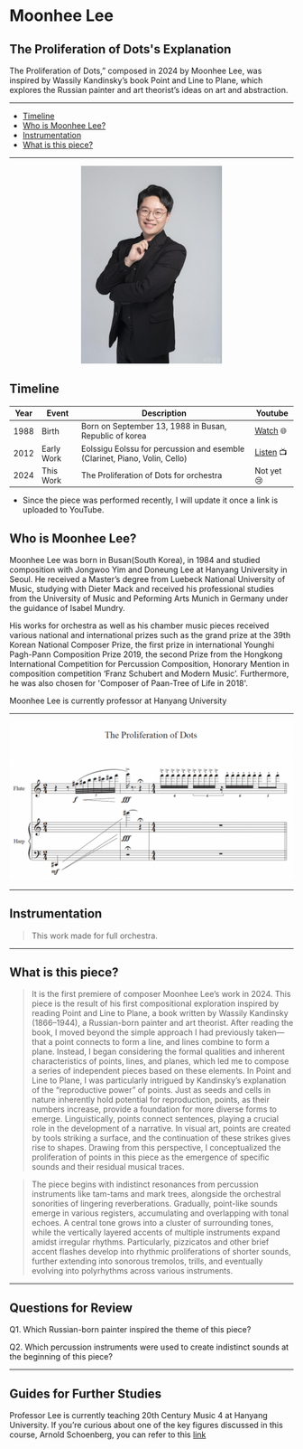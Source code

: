 # Moonhee Lee
## The Proliferation of Dots's Explanation

The Proliferation of Dots,” composed in 2024 by Moonhee Lee, was inspired by Wassily Kandinsky’s book Point and Line to Plane, which explores the Russian painter and art theorist’s ideas on art and abstraction.

---

- [Timeline](#timeline)
- [Who is Moonhee Lee?](#who-is-moonhee-lee)
- [Instrumentation](#instrumentation)
- [What is this piece?](#what-is-this-piece)

---

<div align="center">
<img src="moonhee-lee.jpg" width="250px">
</div>

## Timeline

| Year | Event      | Description                                                                | Youtube                                                  |
| ---- | ---------- | -------------------------------------------------------------------------- | ---------------------------------------------------------|
| 1988 | Birth      | Born on September 13, 1988 in Busan, Republic of korea                     | [Watch](http://moonheelee.com/) 🌐                       |      
| 2012 | Early Work | Eolssigu Eolssu for percussion and esemble (Clarinet, Piano, Volin, Cello) | [Listen](https://www.youtube.com/watch?v=cSqhM9DPHr4) 📺 |
| 2024 | This Work  | The Proliferation of Dots for orchestra                                    | Not yet 😢                                               |

* Since the piece was performed recently, I will update it once a link is uploaded to YouTube.
   
## Who is Moonhee Lee?

Moonhee Lee was born in Busan(South Korea), in 1984 and studied composition with Jongwoo Yim and Doneung Lee at Hanyang University in Seoul. He received a Master’s degree from Luebeck National University of Music, studying with Dieter Mack and received his professional studies from the University of Music and Peforming Arts Munich in Germany under the guidance of Isabel Mundry.

His works for orchestra as well as his chamber music pieces received various national and international prizes such as the grand prize at the 39th Korean National Composer Prize, the first prize in international Younghi Pagh-Pann Composition Prize 2019, the second Prize from the Hongkong International Competition for Percussion Composition, Honorary Mention in composition competition ‘Franz Schubert and Modern Music’. Furthermore, he was also chosen for 'Composer of Paan-Tree of Life in 2018'.

Moonhee Lee is currently professor at Hanyang University

---

<div align="center">
<img src="Dots_NewScore.png" width="800px">
</div>

---

## Instrumentation
> This work made for full orchestra.

---

## What is this piece?
> It is the first premiere of composer Moonhee Lee’s work in 2024. This piece is the result of his first compositional exploration inspired by reading Point and Line to Plane, a book written by Wassily Kandinsky (1866–1944), a Russian-born painter and art theorist. After reading the book, I moved beyond the simple approach I had previously taken—that a point connects to form a line, and lines combine to form a plane. Instead, I began considering the formal qualities and inherent characteristics of points, lines, and planes, which led me to compose a series of independent pieces based on these elements. In Point and Line to Plane, I was particularly intrigued by Kandinsky’s explanation of the “reproductive power” of points. Just as seeds and cells in nature inherently hold potential for reproduction, points, as their numbers increase, provide a foundation for more diverse forms to emerge. Linguistically, points connect sentences, playing a crucial role in the development of a narrative. In visual art, points are created by tools striking a surface, and the continuation of these strikes gives rise to shapes. Drawing from this perspective, I conceptualized the proliferation of points in this piece as the emergence of specific sounds and their residual musical traces.

> The piece begins with indistinct resonances from percussion instruments like tam-tams and mark trees, alongside the orchestral sonorities of lingering reverberations. Gradually, point-like sounds emerge in various registers, accumulating and overlapping with tonal echoes. A central tone grows into a cluster of surrounding tones, while the vertically layered accents of multiple instruments expand amidst irregular rhythms. Particularly, pizzicatos and other brief accent flashes develop into rhythmic proliferations of shorter sounds, further extending into sonorous tremolos, trills, and eventually evolving into polyrhythms across various instruments.

---

## Questions for Review

Q1. Which Russian-born painter inspired the theme of this piece?


Q2. Which percussion instruments were used to create indistinct sounds at the beginning of this piece?


---

## Guides for Further Studies

Professor Lee is currently teaching 20th Century Music 4 at Hanyang University. If you’re curious about one of the key figures discussed in this course, Arnold Schoenberg, you can refer to this [link](schonberg-pierro-lunaire.md)
